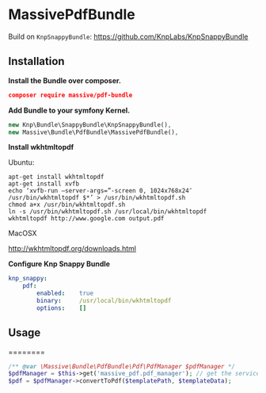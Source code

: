 MassivePdfBundle
================

Build on `KnpSnappyBundle`: https://github.com/KnpLabs/KnpSnappyBundle

## Installation

**Install the Bundle over composer.**

``` json
composer require massive/pdf-bundle
```

**Add Bundle to your symfony Kernel.**

``` php
new Knp\Bundle\SnappyBundle\KnpSnappyBundle(),
new Massive\Bundle\PdfBundle\MassivePdfBundle(),
```

**Install wkhtmltopdf**

Ubuntu: 

``` 
apt-get install wkhtmltopdf
apt-get install xvfb
echo ‘xvfb-run –server-args=”-screen 0, 1024x768x24″ /usr/bin/wkhtmltopdf $*’ > /usr/bin/wkhtmltopdf.sh
chmod a+x /usr/bin/wkhtmltopdf.sh
ln -s /usr/bin/wkhtmltopdf.sh /usr/local/bin/wkhtmltopdf
wkhtmltopdf http://www.google.com output.pdf
```

MacOSX

http://wkhtmltopdf.org/downloads.html

**Configure Knp Snappy Bundle**

``` yml
knp_snappy:
    pdf:
        enabled:    true
        binary:     /usr/local/bin/wkhtmltopdf
        options:    []
```

## Usage
========

``` php
/** @var \Massive\Bundle\PdfBundle\Pdf\PdfManager $pdfManager */
$pdfManager = $this->get('massive_pdf.pdf_manager'); // get the service or inject it in your services configuration
$pdf = $pdfManager->convertToPdf($templatePath, $templateData);
```

